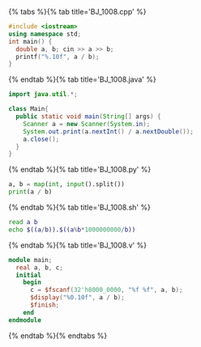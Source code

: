 {% tabs %}{% tab title='BJ_1008.cpp' %}

```cpp
#include <iostream>
using namespace std;
int main() {
  double a, b; cin >> a >> b;
  printf("%.10f", a / b);
}
```

{% endtab %}{% tab title='BJ_1008.java' %}

```java
import java.util.*;

class Main{
  public static void main(String[] args) {
    Scanner a = new Scanner(System.in);
    System.out.print(a.nextInt() / a.nextDouble());
    a.close();
  }
}
```

{% endtab %}{% tab title='BJ_1008.py' %}

```py
a, b = map(int, input().split())
print(a / b)
```

{% endtab %}{% tab title='BJ_1008.sh' %}

```sh
read a b
echo $((a/b)).$((a%b*1000000000/b))
```

{% endtab %}{% tab title='BJ_1008.v' %}

```v
module main;
  real a, b, c;
  initial
    begin
      c = $fscanf(32'h8000_0000, "%f %f", a, b);
      $display("%0.10f", a / b);
      $finish;
    end
endmodule
```

{% endtab %}{% endtabs %}
